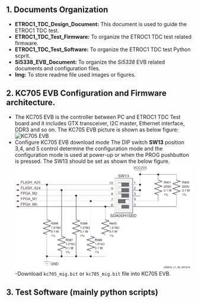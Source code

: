 ## 1. Documents Organization
  - **ETROC1_TDC_Design_Document:** This document is used to guide the ETROC1 TDC test.
  - **ETROC1_TDC_Test_Firmware:** To organize the ETROC1 TDC test related firmware.
  - **ETROC1_TDC_Test_Software:** To organize the ETROC1 TDC test Python scprit.
  - **Si5338_EVB_Document:** To organize the *Si5338* EVB related documents and configuration files.
  - **Img:** To store readme file used images or figures.
 
## 2. KC705 EVB Configuration and Firmware architecture.
  - The KC705 EVB is the controller between PC and ETROC1 TDC Test board and it includes GTX transceiver, I2C master, Ethernet interface, DDR3 and so on. The KC705 EVB picture is shown as below figure:
![KC705 EVB](https://github.com/weizhangccnu/ETROC1_Test/blob/master/ETROC1_TDC_Test/Img/KC705_EVB.png) 
  - Configure KC705 EVB download mode The DIP switch **SW13** position 3,4, and 5 control determine the configuration mode and the configuration mode is used at power-up or when the PROG pushbutton is pressed. The SW13 should be set as shown the below figure.
![Configuration mode](https://github.com/weizhangccnu/Python_Script/blob/master/ETROC1_TDC_Test_Software/Img/FPGA_Configuration_mode.png)
  -Download `kc705_mig.bit` or `kc705_mig.bit` file into KC705 EVB.

## 3. Test Software (mainly python scripts)

